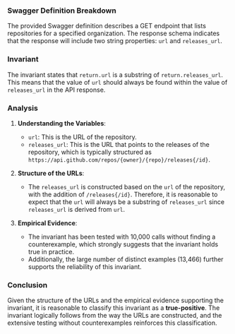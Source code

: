 ### Swagger Definition Breakdown
The provided Swagger definition describes a GET endpoint that lists repositories for a specified organization. The response schema indicates that the response will include two string properties: `url` and `releases_url`.

### Invariant
The invariant states that `return.url` is a substring of `return.releases_url`. This means that the value of `url` should always be found within the value of `releases_url` in the API response.

### Analysis
1. **Understanding the Variables**:
   - `url`: This is the URL of the repository.
   - `releases_url`: This is the URL that points to the releases of the repository, which is typically structured as `https://api.github.com/repos/{owner}/{repo}/releases{/id}`.

2. **Structure of the URLs**:
   - The `releases_url` is constructed based on the `url` of the repository, with the addition of `/releases{/id}`. Therefore, it is reasonable to expect that the `url` will always be a substring of `releases_url` since `releases_url` is derived from `url`.

3. **Empirical Evidence**:
   - The invariant has been tested with 10,000 calls without finding a counterexample, which strongly suggests that the invariant holds true in practice.
   - Additionally, the large number of distinct examples (13,466) further supports the reliability of this invariant.

### Conclusion
Given the structure of the URLs and the empirical evidence supporting the invariant, it is reasonable to classify this invariant as a **true-positive**. The invariant logically follows from the way the URLs are constructed, and the extensive testing without counterexamples reinforces this classification.
